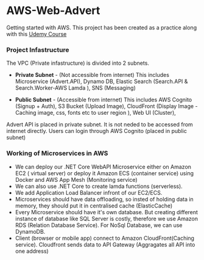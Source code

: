 # AWS-Web-Advert
Getting started with AWS. This project has been created as a practice along with this <a href="https://www.udemy.com/course/build-microservices-with-aspnet-core-amazon-web-services/">Udemy Course </a>

### Project Infastructure

The VPC (Private infastructure) is divided into 2 subnets.

- **Private Subnet** - (Not accessible from internet)
   This includes Microservice (Advert.API), Dynamo DB, Elastic Search (Search.API & Search.Worker-AWS Lamda ), SNS (Messaging)
    

- **Public Subnet** - (Accessible from internet)
     This includes AWS Cognito (Signup + Auth), S3 Bucket (Upload Image), CloudFront (Display Image - Caching image, css, fonts etc to user region ), Web UI (Cluster),


Advert API is placed in private subnet. It is not neded to be accessed from internet directly. Users can login through AWS Cognito (placed in public subnet)


### Working of Microservices in AWS

- We can deploy our .NET Core WebAPI Microservice either on  Amazon EC2 ( virtual server) or deploy it Amazon ECS (container service) using Docker and AWS App Mesh (Monitoring service)
- We can also use .NET Core to create lamda functions (serverless).
- We add Application Load Balancer infront of our EC2/ECS.
- Microservices should have data offloading, so insted of holding data in memory, they should put it in centralised cache (ElasticCache)
- Every Microservice should have it's own database. But creating different instance of database like SQL Server is costly, therefore we use Amazon RDS (Relation Database Service). For NoSql Database, we can use DynamoDB.
- Client (browser or mobile app) connect to Amazon CloudFront(Caching service). Cloudfront sends data to API Gateway (Aggragates all API into one address)

